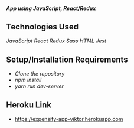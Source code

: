 #### _App using JavaScript, React/Redux_

## Technologies Used

_JavaScript_
_React_
_Redux_
_Sass_
_HTML_
_Jest_

## Setup/Installation Requirements

* _Clone the repository_
* _npm install_
* _yarn run dev-server_

## Heroku Link
* https://expensify-app-viktor.herokuapp.com
